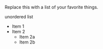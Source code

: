 Replace this with a list of your favorite things.

unordered list

* Item 1
* Item 2
  * Item 2a
  * Item 2b

